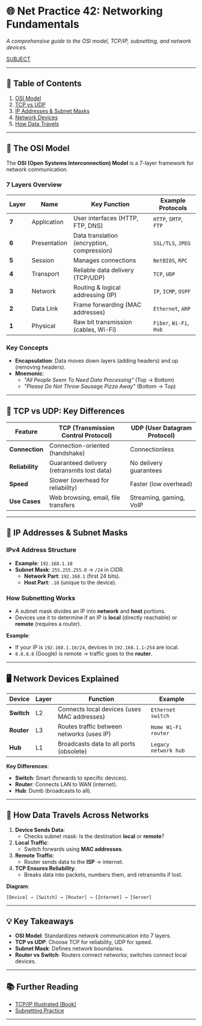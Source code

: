 # 🌐 **Net Practice 42: Networking Fundamentals**  
*A comprehensive guide to the OSI model, TCP/IP, subnetting, and network devices.* 

[SUBJECT](https://iaceene.github.io/42_Subjects/)


---

## 📌 **Table of Contents**  
1. [OSI Model](#-the-osi-model)  
2. [TCP vs UDP](#-tcp-vs-udp-key-differences)  
3. [IP Addresses & Subnet Masks](#-ip-addresses--subnet-masks)  
4. [Network Devices](#-network-devices-explained)  
5. [How Data Travels](#-how-data-travels-across-networks)  

---

## 🧩 **The OSI Model**  
The **OSI (Open Systems Interconnection) Model** is a 7-layer framework for network communication.  

### **7 Layers Overview**  
| Layer | Name             | Key Function                          | Example Protocols       |  
|-------|------------------|---------------------------------------|-------------------------|  
| **7** | Application      | User interfaces (HTTP, FTP, DNS)      | `HTTP`, `SMTP`, `FTP`   |  
| **6** | Presentation     | Data translation (encryption, compression) | `SSL/TLS`, `JPEG` |  
| **5** | Session          | Manages connections                   | `NetBIOS`, `RPC`        |  
| **4** | Transport        | Reliable data delivery (TCP/UDP)      | `TCP`, `UDP`            |  
| **3** | Network          | Routing & logical addressing (IP)     | `IP`, `ICMP`, `OSPF`    |  
| **2** | Data Link        | Frame forwarding (MAC addresses)      | `Ethernet`, `ARP`       |  
| **1** | Physical         | Raw bit transmission (cables, Wi-Fi)  | `Fiber`, `Wi-Fi`, `Hub` |  

### **Key Concepts**  
- **Encapsulation**: Data moves down layers (adding headers) and up (removing headers).  
- **Mnemonic**:  
  - *"All People Seem To Need Data Processing"* (Top → Bottom)  
  - *"Please Do Not Throw Sausage Pizza Away"* (Bottom → Top)  

---

## 🔄 **TCP vs UDP: Key Differences**  

| Feature          | TCP (Transmission Control Protocol)       | UDP (User Datagram Protocol)       |  
|------------------|-------------------------------------------|------------------------------------|  
| **Connection**   | Connection-oriented (handshake)           | Connectionless                    |  
| **Reliability**  | Guaranteed delivery (retransmits lost data)| No delivery guarantees            |  
| **Speed**        | Slower (overhead for reliability)         | Faster (low overhead)             |  
| **Use Cases**    | Web browsing, email, file transfers       | Streaming, gaming, VoIP           |  

---

## 🔢 **IP Addresses & Subnet Masks**  

### **IPv4 Address Structure**  
- **Example**: `192.168.1.10`  
- **Subnet Mask**: `255.255.255.0` → `/24` in CIDR.  
  - **Network Part**: `192.168.1` (first 24 bits).  
  - **Host Part**: `.10` (unique to the device).  

### **How Subnetting Works**  
- A subnet mask divides an IP into **network** and **host** portions.  
- Devices use it to determine if an IP is **local** (directly reachable) or **remote** (requires a router).  

**Example**:  
- If your IP is `192.168.1.10/24`, devices in `192.168.1.1–254` are local.  
- `8.8.8.8` (Google) is remote → traffic goes to the **router**.  

---

## 🖥 **Network Devices Explained**  

| Device   | Layer  | Function                                   | Example                     |  
|----------|--------|--------------------------------------------|-----------------------------|  
| **Switch** | L2     | Connects local devices (uses MAC addresses) | `Ethernet switch`          |  
| **Router** | L3     | Routes traffic between networks (uses IP)  | `Home Wi-Fi router`        |  
| **Hub**   | L1     | Broadcasts data to all ports (obsolete)    | `Legacy network hub`       |  

**Key Differences**:  
- **Switch**: Smart (forwards to specific devices).  
- **Router**: Connects LAN to WAN (internet).  
- **Hub**: Dumb (broadcasts to all).  

---

## 📡 **How Data Travels Across Networks**  

1. **Device Sends Data**:  
   - Checks subnet mask: Is the destination **local** or **remote**?  
2. **Local Traffic**:  
   - Switch forwards using **MAC addresses**.  
3. **Remote Traffic**:  
   - Router sends data to the **ISP** → internet.  
4. **TCP Ensures Reliability**:  
   - Breaks data into packets, numbers them, and retransmits if lost.  

**Diagram**:  
```
[Device] → [Switch] → [Router] → [Internet] → [Server]
```

---

## 💡 **Key Takeaways**  
- **OSI Model**: Standardizes network communication into 7 layers.  
- **TCP vs UDP**: Choose TCP for reliability, UDP for speed.  
- **Subnet Mask**: Defines network boundaries.  
- **Router vs Switch**: Routers connect networks; switches connect local devices.  

---

## 📚 **Further Reading**  
- [TCP/IP Illustrated (Book)](https://en.wikipedia.org/wiki/TCP/IP_Illustrated)  
- [Subnetting Practice](https://www.subnetting.net/)  

---
